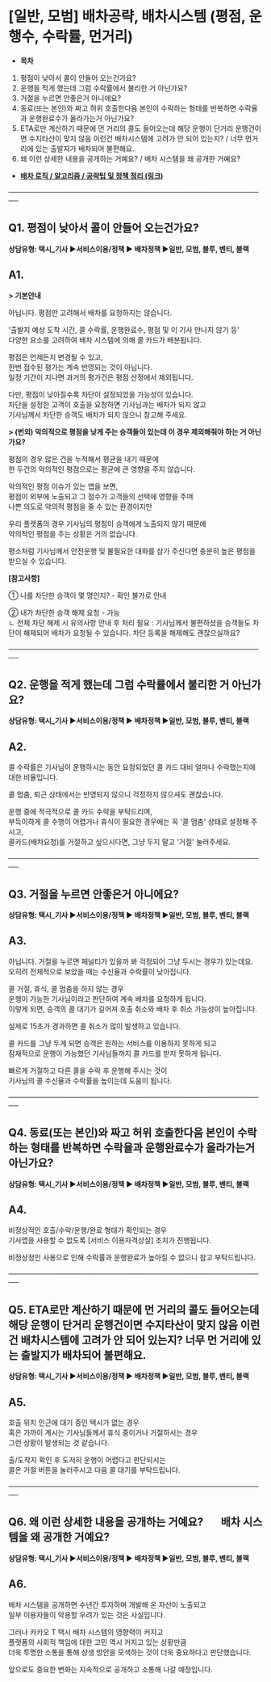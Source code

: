 # [일반, 모범] 배차공략, 배차시스템 (평점, 운행수, 수락률, 먼거리)

* **목차**

1. 평점이 낮아서 콜이 안들어 오는건가요?
2. 운행을 적게 했는데 그럼 수락률에서 불리한 거 아닌가요?
3. 거절을 누르면 안좋은거 아니에요?
4. 동료(또는 본인)와 짜고 허위 호출한다음 본인이 수락하는 형태를 반복하면 수락율과 운행완료수가 올라가는거 아닌가요?
5. ETA로만 계산하기 때문에 먼 거리의 콜도 들어오는데 해당 운행이 단거리 운행건이면 수지타산이 맞지 않음 이런건 배차시스템에 고려가 안 되어 있는지? / 너무 먼거리에 있는 출발지가 배차되어 불편해요.
6. 왜 이런 상세한 내용을 공개하는 거예요? / 배차 시스템을 왜 공개한 거예요?

* [**배차 로직 / 알고리즘 / 공략팁 및 정책 정리 (링크)**](https://kakaomobilitysupport.zendesk.com/hc/ko/articles/29883797942169--%EA%B3%B5%ED%86%B5-%EC%BD%9C%EC%B9%B4%EB%93%9C%EC%88%98%EC%8B%A0-%EA%B4%80%EB%A0%A8-%EC%A0%95%EC%B1%85-%ED%85%8C%EC%8A%A4%ED%8A%B8%EC%BD%9C-%EB%B0%B0%EC%B0%A8-%EB%A1%9C%EC%A7%81-%EC%95%8C%EA%B3%A0%EB%A6%AC%EC%A6%98-%EB%B0%B0%EC%B0%A8-%EA%B3%B5%EB%9E%B5%ED%8C%81)

────────────────────────────────────────────────────

**Q1. 평점이 낮아서 콜이 안들어 오는건가요?**
-----------------------------

**상담유형: **택시\_기사 ▶서비스이용/정책 ▶ 배차정책 ▶일반, 모범, 블루, 벤티, 블랙****

**A1.**
-------

**> 기본안내**

아닙니다. 평점만 고려해서 배차를 요청하지는 않습니다.

'출발지 예상 도착 시간, 콜 수락률, 운행완료수, 평점 및 이 기사 만나지 않기 등'  
다양한 요소를 고려하여 배차 시스템에 의해 콜 카드가 배분됩니다.

평점은 언제든지 변경될 수 있고,   
한번 접수된 평가는 계속 반영되는 것이 아닙니다.   
일정 기간이 지나면 과거의 평가건은 평점 산정에서 제외됩니다.

다만, 평점이 낮아질수록 차단이 설정되었을 가능성이 있습니다.   
차단을 설정한 고객이 호출을 요청하면 기사님과는 배차가 되지 않고  
기사님께서 차단한 승객도 배차가 되지 않으니 참고해 주세요.

**> (번외) 악의적으로 평점을 낮게 주는 승객들이 있는데 이 경우 제외해줘야 하는 거 아닌가요?**

평점의 경우 많은 건을 누적해서 평균을 내기 때문에  
한 두건의 악의적인 평점으로는 평균에 큰 영향을 주지 않습니다.

악의적인 평점 이슈가 있는 앱을 보면,   
평점이 외부에 노출되고 그 점수가 고객들의 선택에 영향을 주며   
나쁜 의도로 악의적 평점을 줄 수 있는 환경이지만

우리 플랫폼의 경우 기사님의 평점이 승객에게 노출되지 않기 때문에  
악의적인 평점을 주는 상황은 거의 없습니다.

평소처럼 기사님께서 안전운행 및 불필요한 대화를 삼가 주신다면 충분히 높은 평점을 받으실 수 있습니다.

**[참고사항]**

① 나를 차단한 승객이 몇 명인지? - 확인 불가로 안내

② 내가 차단한 승객 해제 요청 - 가능  
ㄴ 전체 차단 해제 시 유의사항 안내 후 처리 필요 : 기사님께서 불편하셨을 승객들도 차단이 해제되어 배차가 요청될 수 있습니다. 차단 등록을 해제해도 괜찮으실까요?

────────────────────────────────────────────────────

**Q2. 운행을 적게 했는데 그럼 수락률에서 불리한 거 아닌가요?**
---------------------------------------

**상담유형: **택시\_기사 ▶서비스이용/정책 ▶ 배차정책 ▶일반, 모범, 블루, 벤티, 블랙****

**A2.**
-------

콜 수락률은 기사님이 운행하시는 동안 요청되었던 콜 카드 대비 얼마나 수락했는지에 대한 비율입니다.

콜 멈춤, 퇴근 상태에서는 반영되지 않으니 걱정하지 않으셔도 괜찮습니다.

운행 중에 적극적으로 콜 카드 수락을 부탁드리며,   
부득이하게 콜 수행이 어렵거나 휴식이 필요한 경우에는 꼭 '콜 멈춤' 상태로 설정해 주시고,   
콜카드(배차요청)를 거절하고 싶으시다면, 그냥 두지 말고 '거절' 눌러주세요.

────────────────────────────────────────────────────

**Q3. 거절을 누르면 안좋은거 아니에요?**
--------------------------

**상담유형: **택시\_기사 ▶서비스이용/정책 ▶ 배차정책 ▶일반, 모범, 블루, 벤티, 블랙****

**A3.**
-------

아닙니다. 거절을 누르면 페널티가 있을까 봐 걱정되어 그냥 두시는 경우가 있는데요.   
오히려 전체적으로 보았을 때는 수신율과 수락률이 낮아집니다.

콜 거절, 휴식, 콜 멈춤을 하지 않는 경우   
운행이 가능한 기사님이라고 판단하여 계속 배차를 요청하게 됩니다.   
이렇게 되면, 승객의 콜 대기가 길어져 호출 취소와 배차 후 취소 가능성이 높아집니다.

실제로 15초가 경과하면 콜 취소가 많이 발생하고 있습니다.

콜 카드를 그냥 두게 되면 승객은 원하는 서비스를 이용하지 못하게 되고   
잠재적으로 운행이 가능했던 기사님들까지 콜 카드를 받지 못하게 됩니다.

빠르게 거절하고 다른 콜을 수락 후 운행해 주시는 것이   
기사님의 콜 수신율과 수락률을 높이는데 도움이 됩니다.

────────────────────────────────────────────────────

**Q4. 동료(또는 본인)와 짜고 허위 호출한다음 본인이 수락하는 형태를 반복하면 수락율과 운행완료수가 올라가는거 아닌가요?**
------------------------------------------------------------------------

**상담유형: **택시\_기사 ▶서비스이용/정책 ▶ 배차정책 ▶일반, 모범, 블루, 벤티, 블랙****

**A4.**
-------

비정상적인 호출/수락/운행/완료 형태가 확인되는 경우   
기사앱을 사용할 수 없도록 [서비스 이용자격상실] 조치가 진행됩니다.

비정상정인 사용으로 인해 수락률과 운행완료가 높아질 수 없으니 참고 부탁드립니다.

────────────────────────────────────────────────────

**Q5. ETA로만 계산하기 때문에 먼 거리의 콜도 들어오는데 해당 운행이 단거리 운행건이면 수지타산이 맞지 않음 이런 건 배차시스템에 고려가 안 되어 있는지? 너무 먼 거리에 있는 출발지가 배차되어 불편해요.**
------------------------------------------------------------------------------------------------------------------------

**상담유형: **택시\_기사 ▶서비스이용/정책 ▶ 배차정책 ▶일반, 모범, 블루, 벤티, 블랙****

**A5.**
-------

호출 위치 인근에 대기 중인 택시가 없는 경우   
혹은 가까이 계시는 기사님들께서 휴식 중이거나 거절하시는 경우   
그런 상황이 발생되는 것 같습니다.

출/도착지 확인 후 도저히 운행이 어렵다고 판단되시는   
콜은 거절 버튼을 눌러주시고 다음 콜 대기를 부탁드립니다.

────────────────────────────────────────────────────

**Q6. 왜 이런 상세한 내용을 공개하는 거예요?       배차 시스템을 왜 공개한 거예요?**
-------------------------------------------------------

**상담유형: **택시\_기사 ▶서비스이용/정책 ▶ 배차정책 ▶일반, 모범, 블루, 벤티, 블랙****

**A6.**
-------

배차 시스템을 공개하면 수년간 투자하며 개발해 온 자산이 노출되고   
일부 이용자들이 악용할 우려가 있는 것은 사실입니다.

그러나 카카오 T 택시 배차 시스템의 영향력이 커지고   
플랫폼의 사회적 책임에 대한 고민 역시 커지고 있는 상황만큼   
더욱 투명한 소통을 통해 상생 방안을 모색하는 것이 더욱 중요하다고 판단했습니다.

앞으로도 중요한 변화는 지속적으로 공개하고 소통해 나갈 예정입니다.